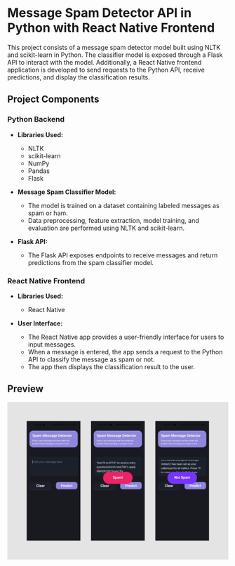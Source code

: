 # Message Spam Detector API in Python with React Native Frontend

This project consists of a message spam detector model built using NLTK and scikit-learn in Python. The classifier model is exposed through a Flask API to interact with the model. Additionally, a React Native frontend application is developed to send requests to the Python API, receive predictions, and display the classification results.

## Project Components

### Python Backend

- **Libraries Used:**
  - NLTK
  - scikit-learn
  - NumPy
  - Pandas
  - Flask

- **Message Spam Classifier Model:**
  - The model is trained on a dataset containing labeled messages as spam or ham.
  - Data preprocessing, feature extraction, model training, and evaluation are performed using NLTK and scikit-learn.

- **Flask API:**
  - The Flask API exposes endpoints to receive messages and return predictions from the spam classifier model.

### React Native Frontend

- **Libraries Used:**
  - React Native

- **User Interface:**
  - The React Native app provides a user-friendly interface for users to input messages.
  - When a message is entered, the app sends a request to the Python API to classify the message as spam or not.
  - The app then displays the classification result to the user.

## Preview

![alt text](preview.jpg)
